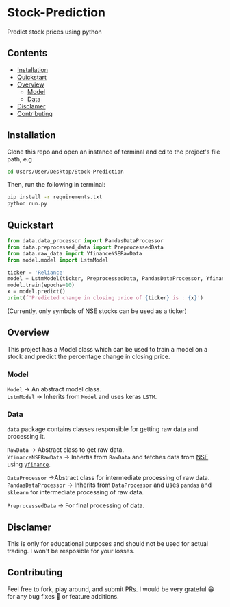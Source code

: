 # Stock-Prediction
Predict stock prices using python

## Contents

- [Installation](#Installation)
- [Quickstart](#Quickstart)
- [Overview](#Overview)
  - [Model](#Model)
  - [Data](#Data)
- [Disclamer](#Disclamer)
- [Contributing](#Contributing)
 
## Installation
Clone this repo and open an instance of terminal and cd to the project's file path, e.g

```bash
cd Users/User/Desktop/Stock-Prediction
```

Then, run the following in terminal:

```bash
pip install -r requirements.txt
python run.py
```
## Quickstart

```python
from data.data_processor import PandasDataProcessor
from data.preprocessed_data import PreprocessedData
from data.raw_data import YfinanceNSERawData
from model.model import LstmModel

ticker = 'Reliance'
model = LstmModel(ticker, PreprocessedData, PandasDataProcessor, YfinanceNSERawData)
model.train(epochs=10)
x = model.predict()
print(f'Predicted change in closing price of {ticker} is : {x}')
```
(Currently, only symbols of NSE stocks can be used as a ticker)

## Overview
This project has a Model class which can be used to train a model on a stock and predict the percentage change in closing price.

### Model
`Model` -> An abstract model class.  
`LstmModel` -> Inherits from `Model` and uses keras `LSTM`.

### Data
`data` package contains classes responsible for getting raw data and processing it.

`RawData` -> Abstract class to get raw data.  
`YfinanceNSERawData` -> Inhertis from `RawData` and fetches data from [NSE](https://en.wikipedia.org/wiki/National_Stock_Exchange_of_India) using [`yfinance`](https://github.com/ranaroussi/yfinance).  

`DataProcessor` ->Abstract class for intermediate processing of raw data.  
`PandasDataProcessor` -> Inherits from `DataProcessor` and uses `pandas` and `sklearn` for intermediate processing of raw data.  

`PreprocessedData` -> For final processing of data.  

## Disclamer
This is only for educational purposes and should not be used for actual trading. I won't be resposible for your losses.

## Contributing
Feel free to fork, play around, and submit PRs. I would be very grateful 😁 for any bug fixes 🐛 or feature additions.
